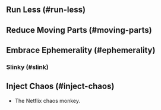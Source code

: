 

## Run Less (#run-less)

## Reduce Moving Parts (#moving-parts)

## Embrace Ephemerality (#ephemerality)

### Slinky (#slink)

## Inject Chaos (#inject-chaos)

* The Netflix chaos monkey.
